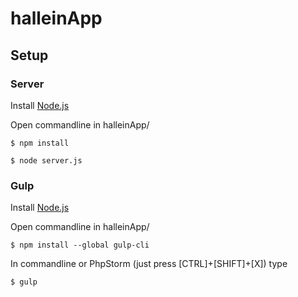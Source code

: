 # halleinApp
## Setup
### Server
Install [Node.js](https://nodejs.org/en/download/)

Open commandline in halleinApp/
```
$ npm install
 
$ node server.js
```

### Gulp
Install [Node.js](https://nodejs.org/en/download/)

Open commandline in halleinApp/
```
$ npm install --global gulp-cli
```
In commandline or PhpStorm (just press [CTRL]+[SHIFT]+[X]) type
```
$ gulp
```
